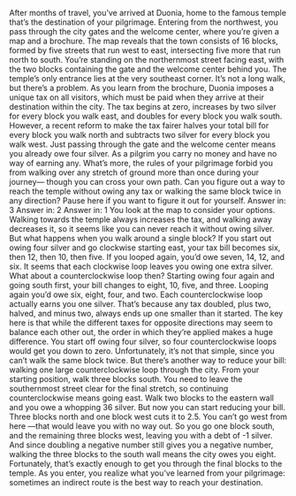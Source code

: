 After months of travel,  you’ve arrived at Duonia, home to the famous temple that’s  the destination of your pilgrimage. Entering from the northwest, you pass through the city gates  and the welcome center, where you’re given a map and a brochure. The map reveals that the town consists of 16 blocks, formed by five streets that  run west to east, intersecting five more  that run north to south. You’re standing on the northernmost street facing east, with the two blocks containing the gate  and the welcome center behind you. The temple’s only entrance lies  at the very southeast corner. It’s not a long walk,  but there’s a problem. As you learn from the brochure, Duonia imposes a unique tax  on all visitors, which must be paid when they arrive  at their destination within the city. The tax begins at zero, increases by two silver  for every block you walk east, and doubles for every block  you walk south. However, a recent reform  to make the tax fairer halves your total bill for every block you walk north and subtracts two silver  for every block you walk west. Just passing through the gate  and the welcome center means you already owe four silver. As a pilgrim you carry no money  and have no way of earning any. What’s more, the rules  of your pilgrimage forbid you from walking over any stretch of ground more than once during your journey— though you can cross your own path. Can you figure out a way to reach  the temple without owing any tax or walking the same block twice  in any direction? Pause here if you want  to figure it out for yourself. Answer in: 3 Answer in: 2 Answer in: 1 You look at the map  to consider your options. Walking towards the temple  always increases the tax, and walking away decreases it, so it seems like you can never reach it without owing silver. But what happens when you walk  around a single block? If you start out owing four silver and go clockwise starting east, your tax bill becomes six, then 12, then 10, then five. If you looped again, you’d owe seven, 14, 12, and six. It seems that each clockwise loop leaves  you owing one extra silver. What about a counterclockwise loop then? Starting owing four again  and going south first, your bill changes to eight, 10, five, and three. Looping again you’d owe six, eight, four, and two. Each counterclockwise loop actually earns  you one silver. That’s because any tax doubled, plus two, halved, and minus two, always ends up one smaller  than it started. The key here is that while the different  taxes for opposite directions may seem to balance each other out, the order in which they’re applied  makes a huge difference. You start off owing four silver, so four counterclockwise loops would  get you down to zero. Unfortunately, it’s not that simple,  since you can’t walk the same block twice. But there’s another way to reduce your bill: walking one large counterclockwise loop through the city. From your starting position,  walk three blocks south. You need to leave the southernmost  street clear for the final stretch, so continuing counterclockwise  means going east. Walk two blocks to the eastern wall  and you owe a whopping 36 silver. But now you can start reducing your bill. Three blocks north and one block west  cuts it to 2.5. You can’t go west from here  —that would leave you with no way out. So you go one block south,  and the remaining three blocks west, leaving you with a debt  of -1 silver. And since doubling a negative number  still gives you a negative number, walking the three blocks to the south wall means the city owes you eight. Fortunately, that’s exactly enough to get you through the final blocks  to the temple. As you enter, you realize what  you’ve learned from your pilgrimage: sometimes an indirect route  is the best way to reach your destination. 